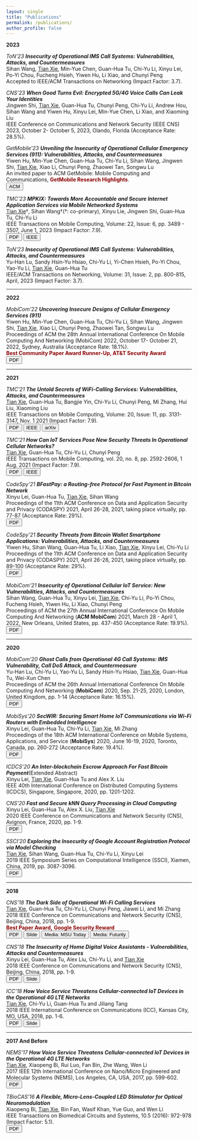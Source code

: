 ```yaml
---
layout: single
title: "Publications"
permalink: /publications/
author_profile: false
---
```




**2023** 

<i><span class="btn btn--primary">ToN’23</span> <b>Insecurity of Operational IMS Call Systems: Vulnerabilities, Attacks, and Countermeasures</b></i><br>
Sihan Wang, <U>Tian Xie</U>, Min-Yue Chen, Guan-Hua Tu, Chi-Yu Li, Xinyu Lei, Po-Yi Chou, Fucheng Hsieh, Yiwen Hu, Li Xiao, and Chunyi Peng<br>
Accepted to IEEE/ACM Transactions on Networking (Impact Factor: 3.7).


<i><span class="btn btn--primary">CNS’23</span> <b>When Good Turns Evil: Encrypted 5G/4G Voice Calls Can Leak Your Identities</b></i><br>
Jingwen Shi, <U>Tian Xie</U>, Guan-Hua Tu, Chunyi Peng, Chi-Yu Li, Andrew
Hou, Sihan Wang and Yiwen Hu, Xinyu Lei, Min-Yue Chen, Li Xiao, and Xiaoming
Liu<br>
IEEE Conference on Communications and Network Security (IEEE CNS) 2023, October 2- October 5, 2023, Olando, Florida (Acceptance Rate: 28.5%).


<i><span class="btn btn--primary">GetMobile'23</span> <b>Unveiling the Insecurity of Operational Cellular Emergency Services (911): Vulnerabilities, Attacks, and Countermeasures</b></i><br>
Yiwen Hu, Min-Yue Chen, Guan-Hua Tu, Chi-Yu Li, Sihan Wang, Jingwen Shi, <U>Tian Xie</U>, Xiao Li, Chunyi Peng, Zhaowei Tan, Songwu Lu<br>
An invited paper to ACM GetMobile: Mobile Computing and Communications, <b><font color="darkred">GetMobile Research Highlights</font></b>. <br>
<a href="https://dl.acm.org/doi/abs/10.1145/3599184.3599195"><button class="btn btn--acm">ACM</button></a>

<i><span class="btn btn--primary">TMC'23</span> <b>MPKIX: Towards More Accountable and Secure Internet Application Services via Mobile Networked Systems</b></i><br> 
<U>Tian Xie</U>†, Sihan Wang†(†: co-primary), Xinyu Lie, Jingwen Shi, Guan-Hua Tu, Chi-Yu Li<br>
IEEE Transactions on Mobile Computing, Volume: 22, Issue: 6, pp. 3489 - 3507, June 1, 2023 (Impact Factor: 7.9).<br>
<a href="{{ base_path }}/paper/Xie-TMC-MPKIX-21.pdf"><button class="btn btn--pdf">PDF</button></a>
<a href="https://ieeexplore.ieee.org/document/9676444"><button class="btn btn--ieee">IEEE</button></a>

<i><span class="btn btn--primary">ToN'23</span> <b>Insecurity of Operational IMS Call Systems: Vulnerabilities, Attacks, and Countermeasures</b></i>
<br>
Yu-Han Lu, Sandy Hsin-Yu Hsiao, Chi-Yu Li, Yi-Chen Hsieh, Po-Yi Chou, Yao-Yu Li, <U>Tian Xie</U>, Guan-Hua Tu<br>
IEEE/ACM Transactions on Networking, Volume: 31, Issue: 2, pp. 800-815, April, 2023 (Impact Factor: 3.7).<br>


---

**2022** 

<i><span class="btn btn--primary">MobiCom'22</span> <b>Uncovering Insecure Designs of Cellular Emergency Services (911)</b></i><br> 
Yiwen Hu, Min-Yue Chen, Guan-Hua Tu, Chi-Yu Li, Sihan Wang, Jingwen Shi, <U>Tian Xie</U>, Xiao Li, Chunyi Peng, Zhaowei Tan, Songwu Lu<br>
Proceedings of ACM the 28th Annual International Conference On Mobile Computing And Networking (MobiCom) 2022, October 17- October 21, 2022, Sydney, Australia (Acceptance Rate: 18.1%). <br>
<b><font color="darkred">Best Community Paper Award Runner-Up, AT&T Security Award</font></b><br>
<a href="{{ base_path }}/paper/2022mobicom911.pdf"><button class="btn btn--pdf">PDF</button></a>

---

**2021** 

<i><span class="btn btn--primary">TMC'21</span> <b>The Untold Secrets of WiFi-Calling Services: Vulnerabilities, Attacks, and Countermeasures</b></i><br>
<U>Tian Xie</U>, Guan-Hua Tu, Bangjie Yin, Chi-Yu Li, Chunyi Peng, Mi Zhang, Hui Liu, Xiaoming Liu<br>
IEEE Transactions on Mobile Computing, Volume: 20, Issue: 11, pp. 3131-3147, Nov. 1 2021 (Impact Factor: 7.9).<br>
<a href="{{ base_path }}/paper/The Untold Secrets of WiFi-Calling Services.pdf"><button class="btn btn--pdf">PDF</button></a>
<a href="https://ieeexplore.ieee.org/document/9095374"><button class="btn btn--ieee">IEEE</button></a>
<a href="https://arxiv.org/abs/1811.11274"><button class="btn btn--arxiv">arXiv</button></a>


<i><span class="btn btn--primary">TMC'21</span> <b>How Can IoT Services Pose New Security Threats In Operational Cellular Networks?</b></i><br>
<U>Tian Xie</U>, Guan-Hua Tu, Chi-Yu Li, Chunyi Peng<br>
IEEE Transactions on Mobile Computing, vol. 20, no. 8, pp. 2592-2606, 1 Aug. 2021 (Impact Factor: 7.9).<br>
<a href="{{ base_path }}/paper/How Can IoT Services Pose New Security Threats In Operational Cellular Networks.pdf"><button class="btn btn--pdf">PDF</button></a>
<a href="https://ieeexplore.ieee.org/document/9055084"><button class="btn btn--ieee">IEEE</button></a>


<i><span class="btn btn--primary">CodeSpy'21</span> <b>BFastPay: a Routing-free Protocol for Fast Payment in Bitcoin Network</b></i><br>
Xinyu Lei, Guan-Hua Tu, <U>Tian Xie</U>, Sihan Wang<br> 
Proceedings of the 11th ACM Conference on Data and Application Security and Privacy (CODASPY) 2021, April 26-28, 2021, taking place virtually, pp. 77-87 (Acceptance Rate: 29%).<br>
<a href="{{ base_path }}/paper/Lei-Codaspy21.pdf"><button class="btn btn--pdf">PDF</button></a>


<i><span class="btn btn--primary">CodeSpy'21</span> <b>Security Threats from Bitcoin Wallet Smartphone Applications: Vulnerabilities, Attacks, and Countermeasures</b></i><br>
Yiwen Hu, Sihan Wang, Guan-Hua Tu, Li Xiao, <U>Tian Xie</U>, Xinyu Lei, Chi-Yu Li<br> 
Proceedings of the 11th ACM Conference on Data and Application Security and Privacy (CODASPY) 2021, April 26-28, 2021, taking place virtually, pp. 89-100 (Acceptance Rate: 29%).<br>
<a href="{{ base_path }}/paper/Hu-Codaspy21.pdf"><button class="btn btn--pdf">PDF</button></a>


<i><span class="btn btn--primary">MobiCom'21</span> <b>Insecurity of Operational Cellular IoT Service: New Vulnerabilities, Attacks, and Countermeasures</b></i><br>
Sihan Wang, Guan-Hua Tu, Xinyu Lei, <U>Tian Xie</U>, Chi-Yu Li, Po-Yi Chou, Fucheng Hsieh, Yiwen Hu, Li Xiao, Chunyi Peng<br>
Proceedings of ACM the 27th Annual International Conference On Mobile Computing And Networking (<b>ACM MobiCom</b>) 2021, March 28 - April 1, 2022, New Orleans, United States, pp. 437-450 (Acceptance Rate: 19.9%).<br>
<a href="{{ base_path }}/paper/Wang-Mobicom21.pdf"><button class="btn btn--pdf">PDF</button></a>

---

**2020** 


<i><span class="btn btn--primary">MobiCom'20</span> <b>Ghost Calls from Operational 4G Call Systems: IMS Vulnerability, Call DoS Attack, and Countermeasure</b></i><br>
Yu-Han Lu, Chi-Yu Li, Yao-Yu Li, Sandy Hsin-Yu Hsiao, <U>Tian Xie</U>, Guan-Hua Tu, Wei-Xun Chen<br>
Proceedings of ACM the 26th Annual International Conference On Mobile Computing And Networking (<b>MobiCom</b>) 2020, Sep. 21-25, 2020, London, United Kingdom, pp. 1-14 (Acceptance Rate: 16.15%).<br>
<a href="{{ base_path }}/paper/Mobicom2020.pdf"><button class="btn btn--pdf">PDF</button></a>


<i><span class="btn btn--primary">MobiSys'20</span> <b>SecWIR: Securing Smart Home IoT Communications via Wi-Fi Routers with Embedded Intelligence</b></i><br>
Xinyu Lei, Guan-Hua Tu, Chi-Yu Li, <U>Tian Xie</U>, Mi Zhang<br>
Proceedings of the 18th ACM International Conference on Mobile Systems, Applications, and Service (<b>MobiSys</b>) 2020, June 16-19, 2020, Toronto, Canada, pp. 260-272 (Acceptance Rate: 19.4%).<br>
<a href="{{ base_path }}/paper/Mobisys2020.pdf"><button class="btn btn--pdf">PDF</button></a>


<i><span class="btn btn--primary">ICDCS'20</span> <b>An Inter-blockchain Escrow Approach For Fast Bitcoin Payment</b></i>(Extended Abstract)<br>
Xinyu Lei, <U>Tian Xie</U>, Guan-Hua Tu and Alex X. Liu<br>
IEEE 40th International Conference on Distributed Computing Systems (ICDCS), Singapore, Singapore, 2020, pp. 1201-1202.<br>


<i><span class="btn btn--primary">CNS'20</span> <b>Fast and Secure kNN Query Processing in Cloud Computing</b></i><br>
Xinyu Lei, Guan-Hua Tu, Alex X. Liu, <U>Tian Xie</U><br>
2020 IEEE Conference on Communications and Network Security (CNS), Avignon, France, 2020, pp. 1-9.<br>
<a href="{{ base_path }}/paper/CNS2020.pdf"><button class="btn btn--pdf">PDF</button></a>


<i><span class="btn btn--primary">SSCI'20</span> <b>Exploring the Insecurity of Google Account Registration Protocol via Model Checking</b></i><br>
<U>Tian Xie</U>, Sihan Wang, Guan-Hua Tu, Chi-Yu Li, Xinyu Lei<br>
2019 IEEE Symposium Series on Computational Intelligence (SSCI), Xiamen, China, 2019, pp. 3087-3096.<br>
<a href="{{ base_path }}/paper/CNS2020.pdf"><button class="btn btn--pdf">PDF</button></a>

---

**2018** 


<i><span class="btn btn--primary">CNS'18</span> <b>The Dark Side of Operational Wi-Fi Calling Services</b></i><br>
<U>Tian Xie</U>, Guan-Hua Tu, Chi-Yu Li, Chunyi Peng, Jiawei Li, and Mi Zhang<br>
2018 IEEE Conference on Communications and Network Security (CNS), Beijing, China, 2018, pp. 1-9.<br>
<b><font color="darkred">Best Paper Award,</font></b> <b><font color="darkred">Google Security Reward</font></b><br>
<a href="{{ base_path }}/paper/2018CNS-Dark Side of WiFi.pdf"><button class="btn btn--pdf">PDF</button></a>
<a href="{{ base_path }}/paper/Wi-Fi Calling-ppt.pdf"><button class="btn btn--pdf">Slide</button></a>
<a href="https://msutoday.msu.edu/news/2018/protect-your-phone-data-from-grinches/"><button class="btn btn--news">Media: MSU Today</button></a>
<a href="https://www.futurity.org/phone-hackers-wifi-shopping-1924842-2/"><button class="btn btn--news">Media: Futurity</button></a>


<i><span class="btn btn--primary">CNS'18</span> <b>The Insecurity of Home Digital Voice Assistants - Vulnerabilities, Attacks and Countermeasures</b></i><br>
Xinyu Lei, Guan-Hua Tu, Alex Liu, Chi-Yu Li, and <U>Tian Xie</U><br>
2018 IEEE Conference on Communications and Network Security (CNS), Beijing, China, 2018, pp. 1-9.<br>
<a href="{{ base_path }}/paper/HDVA_Security-v2.pdf"><button class="btn btn--pdf">PDF</button></a>
<a href="{{ base_path }}/paper/CNS-Alexa.pdf"><button class="btn btn--pdf">Slide</button></a>


<i><span class="btn btn--primary">ICC'18</span> <b>How Voice Service Threatens Cellular-connected IoT Devices in the Operational 4G LTE Networks</b></i><br>
<U>Tian Xie</U>, Chi-Yu Li, Guan-Hua Tu and Jiliang Tang<br>
2018 IEEE International Conference on Communications (ICC), Kansas City, MO, USA, 2018, pp. 1-6.<br>
<a href="{{ base_path }}/paper/icc2018.pdf"><button class="btn btn--pdf">PDF</button></a>
<a href="{{ base_path }}/paper/How Voice Service Threatens Cellular-Connected IoT Devices.pdf"><button class="btn btn--pdf">Slide</button></a>

---

**2017 And Before** 

<i><span class="btn btn--primary">NEMS'17</span> <b>How Voice Service Threatens Cellular-connected IoT Devices in the Operational 4G LTE Networks</b></i><br>
<U>Tian Xie</U>, Xiaopeng Bi, Rui Luo, Fan Bin, Zhe Wang, Wen Li<br>
2017 IEEE 12th International Conference on Nano/Micro Engineered and Molecular Systems (NEMS), Los Angeles, CA, USA, 2017, pp. 599-602.<br>
<a href="{{ base_path }}/paper/nems2017.pdf"><button class="btn btn--pdf">PDF</button></a>


<i><span class="btn btn--primary">TBioCAS’16</span> <b>A Flexible, Micro-Lens-Coupled LED Stimulator for Optical Neuromodulation</b></i><br>
Xiaopeng Bi, <U>Tian Xie</U>, Bin Fan, Wasif Khan, Yue Guo, and Wen Li<br>
IEEE Transactions on Biomedical Circuits and Systems, 10.5 (2016): 972-978 (Impact Factor: 5.1).<br>
<a href="{{ base_path }}/paper/BCS2016.pdf"><button class="btn btn--pdf">PDF</button></a>
